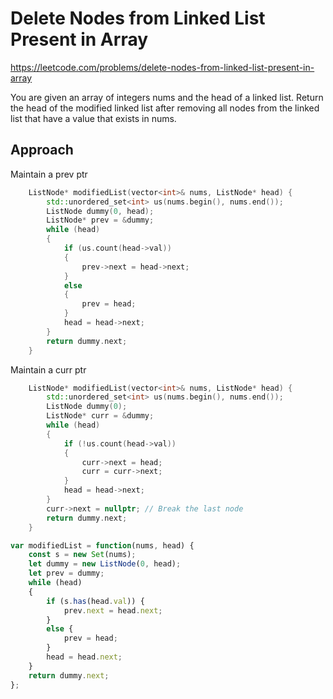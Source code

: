# Delete Nodes from Linked List Present in Array

https://leetcode.com/problems/delete-nodes-from-linked-list-present-in-array

You are given an array of integers nums and the head of a linked list. Return the head of the modified linked list after removing all nodes from the linked list that have a value that exists in nums.

## Approach 

Maintain a prev ptr
``` C++
    ListNode* modifiedList(vector<int>& nums, ListNode* head) {
        std::unordered_set<int> us(nums.begin(), nums.end());
        ListNode dummy(0, head);
        ListNode* prev = &dummy;
        while (head)
        {
            if (us.count(head->val))
            {
                prev->next = head->next;
            }
            else
            {
                prev = head;
            }
            head = head->next;
        }
        return dummy.next;
    }
```

Maintain a curr ptr

``` C++
    ListNode* modifiedList(vector<int>& nums, ListNode* head) {
        std::unordered_set<int> us(nums.begin(), nums.end());
        ListNode dummy(0);
        ListNode* curr = &dummy;
        while (head)
        {
            if (!us.count(head->val))
            {
                curr->next = head;
                curr = curr->next;
            }
            head = head->next;
        }
        curr->next = nullptr; // Break the last node
        return dummy.next;
    }
```

``` JavaScript
var modifiedList = function(nums, head) {
    const s = new Set(nums);
    let dummy = new ListNode(0, head);
    let prev = dummy;
    while (head)
    {
        if (s.has(head.val)) {
            prev.next = head.next;
        }
        else {
            prev = head;
        }
        head = head.next;
    }
    return dummy.next;
};
```
